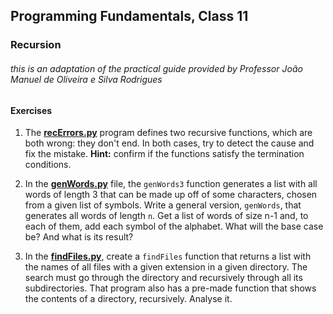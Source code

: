 ## **Programming** Fundamentals, Class 11

### Recursion

###### this is an adaptation of the practical guide provided by Professor João Manuel de Oliveira e Silva Rodrigues



#### Exercises

1. The **[recErrors.py](https://github.com/alexandradecarvalho/programming-fundamentals/blob/main/practical-classes/lab11/recErrors.py)** program defines two recursive functions, which are both wrong: they don't end. In both cases, try to detect the cause and fix the mistake. **Hint:** confirm if the functions satisfy the termination conditions.

3. In the **[genWords.py](https://github.com/alexandradecarvalho/programming-fundamentals/blob/main/practical-classes/lab11/genWords.py)** file, the `genWords3` function generates a list with all words of length 3 that can be made up off of some characters, chosen from a given list of symbols. Write a general version, `genWords`, that generates all words of length `n`. Get a list of words of size n-1 and, to each of them, add each symbol of the alphabet. What will the base case be? And what is its result?
   
3. In the **[findFiles.py](https://github.com/alexandradecarvalho/programming-fundamentals/blob/main/practical-classes/lab11/findFiles.py)**, create a `findFiles` function that returns a list with the names of all files with a given extension in a given directory. The search must go through the directory and recursively through all its subdirectories. That program also has a pre-made function that shows the contents of a directory, recursively. Analyse it.

